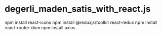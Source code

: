 # degerli_maden_satis_with_react.js
npm install react-icons
npm install @reduxjs/toolkit react-redux
npm install react-router-dom
npm install axios